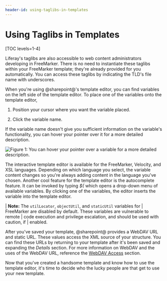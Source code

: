 ```yaml
---
header-id: using-taglibs-in-templates
---
```


# Using Taglibs in Templates

[TOC levels=1-4]

Liferay's taglibs are also accessible to web content administrators developing
in FreeMarker. There is no need to instantiate these taglibs within your
FreeMarker template; they're already provided for you automatically. You can
access these taglibs by indicating the TLD's file name with underscores.

When you're using @sharepoint@'s template editor, you can find variables on the 
left side of the template editor. To place one of the variables onto
the template editor,

1.  Position your cursor where you want the variable placed.

2.  Click the variable name.

If the variable name doesn't give you sufficient information on the variable's 
functionality, you can hover your pointer over it for a more detailed 
description.

![Figure 1: You can hover your pointer over a variable for a more detailed description.](../../../../../../images/web-content-templates-create.png)

The interactive template editor is available for the FreeMarker, Velocity, and
XSL languages. Depending on which language you select, the variable content
changes so you're always adding content in the language you've chosen. Another
cool feature for the template editor is the autocomplete feature. It can be
invoked by typing *${* which opens a drop-down menu of available variables. By
clicking one of the variables, the editor inserts the variable into the template
editor.

| **Note:** The `utilLocator`, `objectUtil`, and `staticUtil` variables for
| FreeMarker are disabled by default. These variables are vulnerable to remote
| code execution and privilege escalation, and should be used with caution, if
| enabled.

After you've saved your template, @sharepoint@ provides a WebDAV URL and static 
URL. These values access the XML source of your structure. You can find these 
URLs by returning to your template after it's been saved and expanding the 
*Details* section. For more information on WebDAV and the uses of the WebDAV 
URL, reference the [WebDAV Access](/docs/7-0/user/-/knowledge_base/u/publishing-files#desktop-access-to-documents-and-media)
section.

Now that you've created a handsome template and know how to use the template
editor, it's time to decide who the lucky people are that get to use your new
template.
